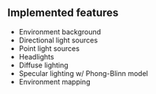 ## Implemented features

- Environment background
- Directional light sources
- Point light sources
- Headlights
- Diffuse lighting
- Specular lighting w/ Phong-Blinn model
- Environment mapping